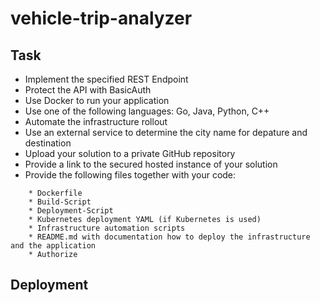 # vehicle-trip-analyzer

## Task
* Implement the specified REST Endpoint
* Protect the API with BasicAuth
* Use Docker to run your application
* Use one of the following languages: Go, Java, Python, C++
* Automate the infrastructure rollout
* Use an external service to determine the city name for depature and destination
* Upload your solution to a private GitHub repository
* Provide a link to the secured hosted instance of your solution
* Provide the following files together with your code:
```
    * Dockerfile
    * Build-Script
    * Deployment-Script
    * Kubernetes deployment YAML (if Kubernetes is used)
    * Infrastructure automation scripts
    * README.md with documentation how to deploy the infrastructure and the application
    * Authorize
```

## Deployment



